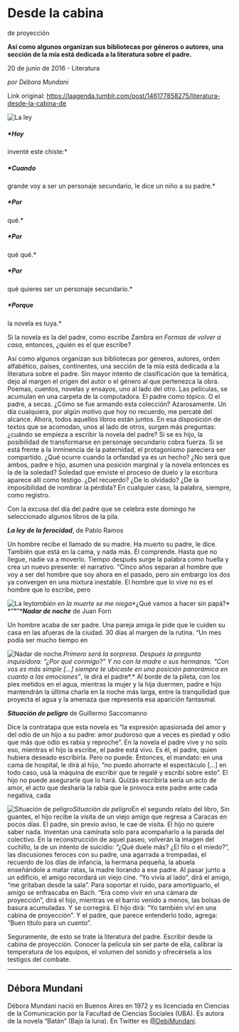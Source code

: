 # Desde la cabina
de proyección

**Así
como algunos organizan sus bibliotecas por géneros o autores, una sección de la mía está
dedicada a la literatura sobre el padre.**

20 de junio de 2016 - Literatura

_por Débora Mundani_

Link original: https://laagenda.tumblr.com/post/146177858275/literatura-desde-la-cabina-de

![La ley](https://64.media.tumblr.com/6fed1ec5f2d92106cf05145c24b0f46c/tumblr_inline_pk37cbw3yD1t6q87u_540.jpg)  
#####  *Hoy
inventé este chiste:*

##### *Cuando
grande voy a ser un personaje secundario, le dice un niño a su
padre.*

##### *Por
qué.*

##### *Por
qué qué.*

##### *Por
qué quieres ser un personaje secundario.*

##### *Porque
la novela es tuya.*

  
  
Si la
novela es la del padre, como escribe Zambra en *Formas de volver a
casa*, entonces, ¿quién es el que escribe? 


Así
como algunos organizan sus bibliotecas por géneros, autores, orden
alfabético, países, continentes, una sección de la mía está
dedicada a la literatura sobre el padre. Sin mayor intento de
clasificación que la temática, dejo al margen el origen del autor o
el género al que pertenezca la obra. Poemas, cuentos, novelas y
ensayos, uno al lado del otro. Las películas, se acumulan en una
carpeta de la computadora. El padre como tópico. O el padre, a
secas. ¿Cómo se fue armando esta colección? Azarosamente. Un día
cualquiera, por algún motivo que hoy no recuerdo, me percaté del
alcance. Ahora, todos aquellos libros están juntos. En esa
disposición de textos que se acomodan, unos al lado de otros, surgen
más preguntas: ¿cuándo se empieza a escribir la novela del padre?
Si se es hijo, la posibilidad de transformarse en personaje
secundario cobra fuerza. Si se está frente a la inminencia de la
paternidad, el protagonismo pareciera ser compartido. ¿Qué ocurre
cuando la orfandad ya es un hecho? ¿No será que ambos, padre e
hijo, asumen una posición marginal y la novela entonces es la de la
soledad? Soledad que enviste el proceso de duelo y la escritura
aparece allí como testigo. ¿Del recuerdo? ¿De lo olvidado? ¿De la
imposibilidad de nombrar la pérdida? En cualquier caso, la palabra,
siempre, como registro. 


Con la
excusa del día del padre que se celebra este domingo he seleccionado
algunos libros de la pila. 


***La ley de la ferocidad***, de Pablo Ramos

Un
hombre recibe el llamado de su madre. Ha muerto su padre, le dice.
También que está en la cama, y nada más. Él comprende. Hasta que
no llegue, nadie va a moverlo. Tiempo después surge la palabra como
huella y crea un nuevo presente: el narrativo. “Cinco
años separan al hombre que voy a ser del hombre que soy ahora en el
pasado, pero sin embargo los dos ya convergen en una mixtura
inestable. El hombre que lo vive no es el hombre que lo escribe, pero


![La ley](https://64.media.tumblr.com/6fed1ec5f2d92106cf05145c24b0f46c/tumblr_inline_pk37cbw3yD1t6q87u_250.jpg)*también en la muerte se me niega**¿Qué
vamos a hacer sin papá?* *”**”**”****Nadar de noche*** de Juan Forn

Un
hombre acaba de ser padre. Una pareja amiga le pide que le cuiden su
casa en las afueras de la ciudad. 30 días al margen de la rutina.
“Un mes podía ser mucho tiempo en


![Nadar de noche](https://64.media.tumblr.com/be75454e1942db8eacc406ac847b4b2f/tumblr_inline_pk37cbK0i71t6q87u_250.jpg)*.*Primero
será la sorpresa. Después la pregunta inquisidora: “¿Por
qué conmigo?” Y no con la madre o sus hermanas. “Con
vos es más simple […] siempre te ubicaste en una posición
panorámica en cuanto a las emociones*”*, le dirá el
padre*.* Al borde de la pileta, con los pies metidos en el agua,
mientras la mujer y la hija duermen, padre e hijo mantendrán la
última charla en la noche más larga, entre la tranquilidad que
proyecta el agua y la amenaza que representa esa aparición
fantasmal.

***Situación de peligro*** de Guillermo Saccomanno

Dice
la contratapa que esta novela es “la expresión apasionada del amor
y del odio de un hijo a su padre: amor pudoroso que a veces es piedad
y odio que más que odio es rabia y reproche”. En la novela el
padre vive y no solo eso, mientras el hijo la escribe, el padre está
vivo. Es él, el padre, quien hubiera deseado escribirla. Pero no
puede. Entonces, el mandato: en una cama de hospital, le dirá al
hijo, “no puedo ahorrarte el
espectáculo […] en todo caso, usá la máquina de escribir que te
regalé y escribí sobre esto”. El hijo no puede asegurarle
que lo hará. Quizás escribirla sería un acto de amor, el acto que
desharía la rabia que le provoca este padre ante cada negativa, cada


![Situación de peligro](https://64.media.tumblr.com/16e795e9a0ace16d7cf7ddf864cc6d55/tumblr_inline_pk37cbDKuE1t6q87u_250.jpg)*Situación de peligro*En el
segundo relato del libro, Sin guantes, el hijo recibe la visita de un
viejo amigo que regresa  a Caracas en pocos días. El padre, sin
previo aviso, le cae de visita. El hijo no quiere saber nada.
Inventan una caminata solo para acompañarlo a la parada del
colectivo. En la reconstrucción de aquel paseo, volverán la imagen
del cuchillo, la de un intento de suicidio: “¿Qué
duele más? ¿El filo o el miedo?”, las discusiones feroces
con su padre, una agarrada a trompadas, el recuerdo de los días de
infancia, la hermana pequeña, la abuela enseñándole a matar ratas,
la madre llorando a ese padre. Al pasar junto a un edificio, el amigo
recordará un viejo cine. “Yo
vivía al lado”, dirá el amigo, “me
gritaban desde la sala”. Para soportar el ruido, para
amortiguarlo, el amigo se enfrascaba en Bach. “Era
como vivir en una cámara de proyección”, dirá el hijo,
mientras ve el barrio venido a menos, las bolsas de basura
acumuladas. Y se corregirá. El hijo dirá: “Yo
también viví en una cabina de proyección”. Y el padre,
que parece entenderlo todo, agrega: “Buen
título para un cuento”.

Seguramente,
de esto se trate la literatura del padre. Escribir desde la cabina de
proyección. Conocer la película sin ser parte de ella, calibrar la
temperatura de los equipos, el volumen del sonido y ofrecérsela a
los testigos del combate. 




---

 Débora Mundani
---------------

 Débora Mundani nació en Buenos Aires en 1972 y es licenciada en Ciencias de la Comunicación por la Facultad de Ciencias Sociales (UBA). Es autora de la novela “Batán” (Bajo la luna). En Twitter es [@DebiMundani](https://twitter.com/DebiMundani). 

